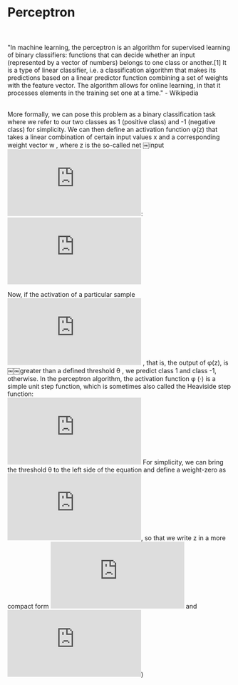 # Perceptron<br><br>
"In machine learning, the perceptron is an algorithm for supervised learning of binary classifiers: functions that can decide whether an input (represented by a vector of numbers) belongs to one class or another.[1] It is a type of linear classifier, i.e. a classification algorithm that makes its predictions based on a linear predictor function combining a set of weights with the feature vector. The algorithm allows for online learning, in that it processes elements in the training set one at a time." - Wikipedia<br><br>

More formally, we can pose this problem as a binary classification task where we
refer to our two classes as 1 (positive class) and -1 (negative class) for simplicity. We
can then define an activation function φ(z) that takes a linear combination of certain
input values x and a corresponding weight vector w , where z is the so-called net
￼input ![alt tag]( http://www.sciweavers.org/tex2img.php?eq=%28z%3Dw.x%2B...%2Bw.x%29&bc=White&fc=Black&im=jpg&fs=12&ff=arev&edit=0):<br>
![alt tag](http://www.sciweavers.org/tex2img.php?eq=w%20%3D%20%5Cbegin%7Bbmatrix%7Dw_%7B1%7D%20%20%5C%5C%20...%20%5C%5Cw_%7Bm%7D%20%5Cend%7Bbmatrix%7D%2C%20x%20%3D%20%5Cbegin%7Bbmatrix%7Dx_%7B1%7D%20%20%5C%5C%20...%20%5C%5Cx_%7Bm%7D%20%5Cend%7Bbmatrix%7D&bc=White&fc=Black&im=jpg&fs=12&ff=arev&edit=0)<br>

Now, if the activation of a particular sample ![alt tag](http://www.sciweavers.org/tex2img.php?eq=%20x%5E%7Bi%7D%20&bc=White&fc=Black&im=jpg&fs=12&ff=arev&edit=0) , that is, the output of φ(z), is ￼￼greater than a defined threshold θ , we predict class 1 and class -1, otherwise. In the
perceptron algorithm, the activation function φ (⋅) is a simple unit step function, which is sometimes also called the Heaviside step function:<br>
![alt tag](http://www.sciweavers.org/tex2img.php?eq=%20%CF%86%28z%29%20%3D%5Cbegin%7Bcases%7D1%20%26%20z%20%3E%3D%200%5C%5C-1%20%26%20otherwise%5Cend%7Bcases%7D%20&bc=White&fc=Black&im=jpg&fs=12&ff=arev&edit=0)
For simplicity, we can bring the threshold θ to the left side of the equation and define a weight-zero as ![alt tag](http://www.sciweavers.org/tex2img.php?eq=%20w_%7B0%7D%20%20%3D%20%E2%88%92%20%5Ctheta%20%2C%20x_%7B0%7D%20%3D1&bc=White&fc=Black&im=jpg&fs=12&ff=arev&edit=0), so that we write z in a more compact form ![alt tag](http://www.sciweavers.org/tex2img.php?eq=z%3D%20w_%7B0%7D.x_%7B0%7D%2Bw_%7B1%7D.x_%7B1%7D%2B...%2Bw_%7Bm%7D.x_%7Bm%7D%3D%20w%5E%7BT%7D.x%20%20&bc=White&fc=Black&im=jpg&fs=12&ff=arev&edit=0) and ![alt tag](http://www.sciweavers.org/tex2img.php?eq=%20%CF%86%28z%29%20%3D%5Cbegin%7Bcases%7D1%20%26%20z%20%3E%3D%200%5C%5C-1%20%26%20otherwise%5Cend%7Bcases%7D%20&bc=White&fc=Black&im=jpg&fs=12&ff=arev&edit=0))
